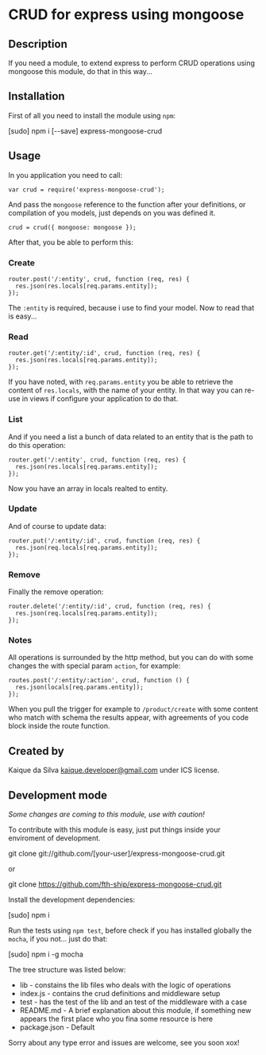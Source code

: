 # CRUD for express using mongoose

## Description

If you need a module, to extend express to perform CRUD operations using mongoose
this module, do that in this way...

## Installation

First of all you need to install the module using `npm`:

  [sudo] npm i [--save] express-mongoose-crud

## Usage

In you application you need to call:

  ```
  var crud = require('express-mongoose-crud');
  ```

And pass the `mongoose` reference to the function after your definitions,
or compilation of you models, just depends on you was defined it.

  ```
  crud = crud({ mongoose: mongoose });
  ```

After that, you be able to perform this:

### Create

  ```
  router.post('/:entity', crud, function (req, res) {
    res.json(res.locals[req.params.entity]);
  });
  ```
The `:entity` is required, because i use to find your model.
Now to read that is easy...

### Read

  ```
  router.get('/:entity/:id', crud, function (req, res) {
    res.json(res.locals[req.params.entity]); 
  });
  ```
If you have noted, with `req.params.entity` you be able to retrieve the content of `res.locals`,
with the name of your entity. In that way you can re-use in views if configure your application to do that.

### List

And if you need a list a bunch of data related to an entity that is the path to do this operation:

  ```
  router.get('/:entity', crud, function (req, res) {
    res.json(res.locals[req.params.entity]);
  });
  ```
Now you have an array in locals realted to entity.

### Update

And of course to update data:

  ```
  router.put('/:entity/:id', crud, function (req, res) {
    res.json(req.locals[req.params.entity]);
  });
  ```

### Remove

Finally the remove operation:

  ```
  router.delete('/:entity/:id', crud, function (req, res) {
    res.json(req.locals[req.params.entity]);
  });
  ```

### Notes

  All operations is surrounded by the http method, but you can do with some changes the with
  special param `action`, for example:

  ```
  routes.post('/:entity/:action', crud, function () {
    res.json(locals[req.params.entity]);
  });
  ```

  When you pull the trigger for example to `/product/create` with some content who match with
  schema the results appear, with agreements of you code block inside the route function.

## Created by

  Kaique da Silva <kaique.developer@gmail.com> under ICS license.

## Development mode

*Some changes are coming to this module, use with caution!*

To contribute with this module is easy, just put things inside your enviroment of development.

  git clone git://github.com/[your-user]/express-mongoose-crud.git

  or

  git clone https://github.com/fth-ship/express-mongoose-crud.git

Install the development dependencies:
  
  [sudo] npm i

Run the tests using `npm test`, before check if you has installed globally
the `mocha`, if you not... just do that:

  [sudo] npm i -g mocha

The tree structure was listed below:

  * lib - constains the lib files who deals with the logic of operations
  * index.js - contains the crud definitions and middleware setup
  * test - has the test of the lib and an test of the middleware with a case
  * README.md - A brief explanation about this module, if something new appears the first place who you fina some resource is here
  * package.json - Default

Sorry about any type error and issues are welcome, see you soon xox!
